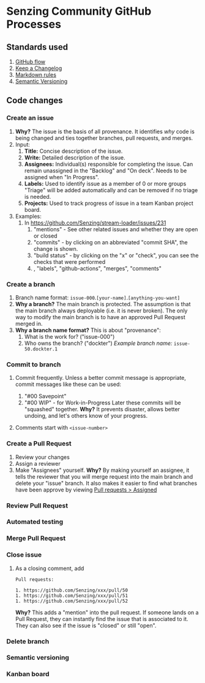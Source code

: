# Senzing Community GitHub Processes


## Standards used

1. [GitHub flow](https://guides.github.com/introduction/flow/)
1. [Keep a Changelog](https://keepachangelog.com/en/1.0.0/)
1. [Markdown rules](https://github.com/DavidAnson/markdownlint/blob/main/doc/Rules.md)
1. [Semantic Versioning](https://semver.org/spec/v2.0.0.html)

## Code changes

### Create an issue

1. **Why?**
   The issue is the basis of all provenance.
   It identifies *why* code is being changed and
   ties together branches, pull requests, and merges.
1. Input:
    1. **Title:** Concise description of the issue.
    1. **Write:** Detailed description of the issue.
    1. **Assignees:** Individual(s) responsible for completing the issue.
       Can remain unassigned in the "Backlog" and "On deck".
       Needs to be assigned when "In Progress".
    1. **Labels:** Used to identify issue as a member of 0 or more groups
       "Triage" will be added automatically and can be removed if no triage is needed.
    1. **Projects:** Used to track progress of issue in a team Kanban project board.
1. Examples:
    1. In https://github.com/Senzing/stream-loader/issues/231
        1. "mentions" - See other related issues and whether they are open or closed
        1. "commits" - by clicking on an abbreviated "commit SHA", the change is shown.
        1. "build status" - by clicking on the "x" or "check", you can see the checks that were performed
        1. , "labels", "github-actions", "merges", "comments"


### Create a branch

1. Branch name format:  `issue-000`.`[your-name]`.`[anything-you-want]`
1. **Why a branch?**
   The main branch is protected.
   The assumption is that the main branch always deployable
   (i.e. it is never broken).
   The only way to modify the main branch
   is to have an approved Pull Request merged in.
1. **Why a branch name format?**
   This is about "provenance":
    1. What is the work for? ("issue-000")
    1. Who owns the branch?  ("dockter")
   *Example branch name:*  `issue-50.dockter.1`

### Commit to branch

1. Commit frequently.
   Unless a better commit message is appropriate, commit messages like these can be used:
    1. "#00 Savepoint"
    1. "#00 WIP"  - for Work-in-Progress
   Later these commits will be "squashed" together.
   **Why?**  It prevents disaster, allows better undoing, and let's others know of your progress.

1. Comments start with `<issue-number>`

### Create a Pull Request

1. Review your changes
1. Assign a reviewer
1. Make "Assignees" yourself.
   **Why?**
   By making yourself an assignee,
   it tells the reviewer that you will merge request into the main branch
   and delete your "issue" branch.
   It also makes it easier to find what branches have been approve by viewing
   [Pull requests > Assigned](https://github.com/pulls/assigned)

### Review Pull Request

### Automated testing

### Merge Pull Request

### Close issue

1. As a closing comment, add

    ```text
    Pull requests:

    1. https://github.com/Senzing/xxx/pull/50
    1. https://github.com/Senzing/xxx/pull/51
    1. https://github.com/Senzing/xxx/pull/52
    ```

   **Why?**
   This adds a "mention" into the pull request.
   If someone lands on a Pull Request, they can instantly find the issue that is associated to it.
   They can also see if the issue is "closed" or still "open".

### Delete branch

### Semantic versioning

### Kanban board
